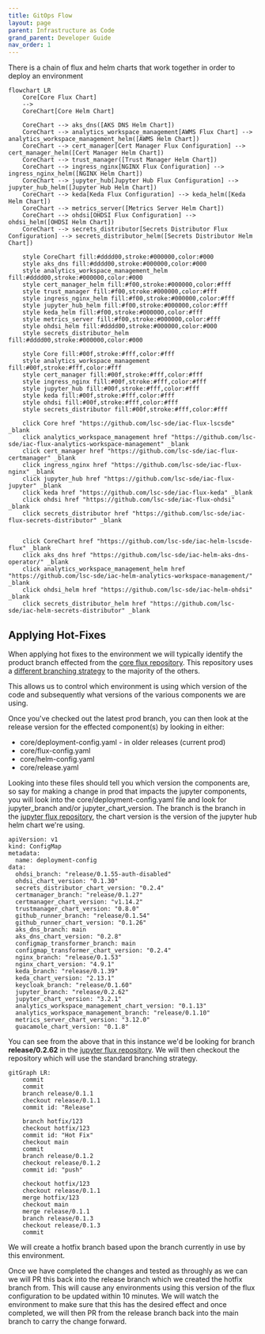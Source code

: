 ```yaml
---
title: GitOps Flow
layout: page
parent: Infrastructure as Code
grand_parent: Developer Guide
nav_order: 1
---
```


There is a chain of flux and helm charts that work together in order to deploy an environment

```mermaid
flowchart LR
    Core[Core Flux Chart]
    -->
    CoreChart[Core Helm Chart]

    CoreChart --> aks_dns([AKS DNS Helm Chart])
    CoreChart --> analytics_workspace_management[AWMS Flux Chart] --> analytics_workspace_management_helm([AWMS Helm Chart]) 
    CoreChart --> cert_manager[Cert Manager Flux Configuration] --> cert_manager_helm([Cert Manager Helm Chart])
    CoreChart --> trust_manager([Trust Manager Helm Chart])
    CoreChart --> ingress_nginx[NGINX Flux Configuration] --> ingress_nginx_helm([NGINX Helm Chart])
    CoreChart --> jupyter_hub[Jupyter Hub Flux Configuration] --> jupyter_hub_helm([Jupyter Hub Helm Chart])
    CoreChart --> keda[Keda Flux Configuration] --> keda_helm([Keda Helm Chart])
    CoreChart --> metrics_server([Metrics Server Helm Chart])
    CoreChart --> ohdsi[OHDSI Flux Configuration] --> ohdsi_helm([OHDSI Helm Chart])
    CoreChart --> secrets_distributor[Secrets Distributor Flux Configuration] --> secrets_distributor_helm([Secrets Distributor Helm Chart])

    style CoreChart fill:#dddd00,stroke:#000000,color:#000
    style aks_dns fill:#dddd00,stroke:#000000,color:#000
    style analytics_workspace_management_helm fill:#dddd00,stroke:#000000,color:#000
    style cert_manager_helm fill:#f00,stroke:#000000,color:#fff
    style trust_manager fill:#f00,stroke:#000000,color:#fff
    style ingress_nginx_helm fill:#f00,stroke:#000000,color:#fff
    style jupyter_hub_helm fill:#f00,stroke:#000000,color:#fff
    style keda_helm fill:#f00,stroke:#000000,color:#fff
    style metrics_server fill:#f00,stroke:#000000,color:#fff
    style ohdsi_helm fill:#dddd00,stroke:#000000,color:#000
    style secrets_distributor_helm fill:#dddd00,stroke:#000000,color:#000

    style Core fill:#00f,stroke:#fff,color:#fff
    style analytics_workspace_management fill:#00f,stroke:#fff,color:#fff
    style cert_manager fill:#00f,stroke:#fff,color:#fff
    style ingress_nginx fill:#00f,stroke:#fff,color:#fff
    style jupyter_hub fill:#00f,stroke:#fff,color:#fff
    style keda fill:#00f,stroke:#fff,color:#fff
    style ohdsi fill:#00f,stroke:#fff,color:#fff
    style secrets_distributor fill:#00f,stroke:#fff,color:#fff

    click Core href "https://github.com/lsc-sde/iac-flux-lscsde" _blank
    click analytics_workspace_management href "https://github.com/lsc-sde/iac-flux-analytics-workspace-management" _blank
    click cert_manager href "https://github.com/lsc-sde/iac-flux-certmanager" _blank
    click ingress_nginx href "https://github.com/lsc-sde/iac-flux-nginx" _blank
    click jupyter_hub href "https://github.com/lsc-sde/iac-flux-jupyter" _blank
    click keda href "https://github.com/lsc-sde/iac-flux-keda" _blank
    click ohdsi href "https://github.com/lsc-sde/iac-flux-ohdsi" _blank
    click secrets_distributor href "https://github.com/lsc-sde/iac-flux-secrets-distributor" _blank


    click CoreChart href "https://github.com/lsc-sde/iac-helm-lscsde-flux" _blank
    click aks_dns href "https://github.com/lsc-sde/iac-helm-aks-dns-operator/" _blank
    click analytics_workspace_management_helm href "https://github.com/lsc-sde/iac-helm-analytics-workspace-management/" _blank
    click ohdsi_helm href "https://github.com/lsc-sde/iac-helm-ohdsi" _blank
    click secrets_distributor_helm href "https://github.com/lsc-sde/iac-helm-secrets-distributor" _blank
```

## Applying Hot-Fixes
When applying hot fixes to the environment we will typically identify the product branch effected from the [core flux repository](https://github.com/lsc-sde/iac-flux-lscsde). This repository uses a [different branching strategy](../Source-Control/Branching-Strategies/Core-Flux-Strategy.md) to the majority of the others.

This allows us to control which environment is using which version of the code and subsequently what versions of the various components we are using.

Once you've checked out the latest prod branch, you can then look at the release version for the effected component(s) by looking in either:
* core/deployment-config.yaml - in older releases (current prod)
* core/flux-config.yaml
* core/helm-config.yaml
* core/release.yaml

Looking into these files should tell you which version the components are, so say for making a change in prod that impacts the jupyter components, you will look into the core/deployment-config.yaml file and look for jupyter_branch and/or jupyter_chart_version. The branch is the branch in the [jupyter flux repository](https://github.com/lsc-sde/iac-flux-jupyter), the chart version is the version of the jupyter hub helm chart we're using.

```
apiVersion: v1
kind: ConfigMap
metadata:
  name: deployment-config
data:
  ohdsi_branch: "release/0.1.55-auth-disabled"
  ohdsi_chart_version: "0.1.30"
  secrets_distributor_chart_version: "0.2.4"
  certmanager_branch: "release/0.1.27"
  certmanager_chart_version: "v1.14.2"
  trustmanager_chart_version: "0.8.0"
  github_runner_branch: "release/0.1.54"
  github_runner_chart_version: "0.1.26"
  aks_dns_branch: main
  aks_dns_chart_version: "0.2.8"
  configmap_transformer_branch: main
  configmap_transformer_chart_version: "0.2.4"
  nginx_branch: "release/0.1.53"
  nginx_chart_version: "4.9.1"
  keda_branch: "release/0.1.39"
  keda_chart_version: "2.13.1"
  keycloak_branch: "release/0.1.60"
  jupyter_branch: "release/0.2.62"
  jupyter_chart_version: "3.2.1"
  analytics_workspace_management_chart_version: "0.1.13"
  analytics_workspace_management_branch: "release/0.1.10"
  metrics_server_chart_version: "3.12.0"
  guacamole_chart_version: "0.1.8"

```

You can see from the above that in this instance we'd be looking for branch **release/0.2.62** in the [jupyter flux repository](https://github.com/lsc-sde/iac-flux-jupyter). We will then checkout the repository which will use the standard branching strategy.

```mermaid
gitGraph LR:
    commit
    commit
    branch release/0.1.1
    checkout release/0.1.1
    commit id: "Release"
    
    branch hotfix/123
    checkout hotfix/123
    commit id: "Hot Fix"
    checkout main
    commit
    branch release/0.1.2
    checkout release/0.1.2
    commit id: "push"

    checkout hotfix/123
    checkout release/0.1.1
    merge hotfix/123
    checkout main
    merge release/0.1.1
    branch release/0.1.3
    checkout release/0.1.3
    commit
```

We will create a hotfix branch based upon the branch currently in use by this environment.

Once we have completed the changes and tested as throughly as we can we will PR this back into the release branch which we created the hotfix branch from. This will cause any environments using this version of the flux configuration to be updated within 10 minutes. We will watch the environment to make sure that this has the desired effect and once completed, we will then PR from the release branch back into the main branch to carry the change forward.